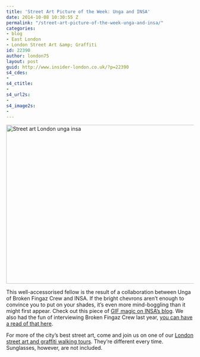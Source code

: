 ```yaml
---
title: 'Street Art Picture of the Week: Unga and INSA'
date: 2014-10-08 10:30:55 Z
permalink: "/street-art-picture-of-the-week-unga-and-insa/"
categories:
- blog
- East London
- London Street Art &amp; Graffiti
id: 22390
author: london75
layout: post
guid: http://www.insider-london.co.uk/?p=22390
s4_cdes:
- 
s4_ctitle:
- 
s4_url2s:
- 
s4_image2s:
- 
---
```


[<img class="aligncenter wp-image-22983 size-full" src="http://www.insider-london.co.uk/wp-content/uploads/2014/09/Unga-Insa-street-art1.jpg" alt="Street art London unga insa " width="569" height="427" />](http://www.insider-london.co.uk/wp-content/uploads/2014/09/Unga-Insa-street-art1.jpg)

This well-accessorised fellow is the result of a collaboration between Unga of Broken Fingaz Crew and INSA. If the bright chevrons aren&#8217;t enough to convince you to put on your shades, it&#8217;s even more mind-boggling than it might first appear. Check out this piece of <a href="http://www.insaland.com/blog/on-the-brain" target="_blank">GIF magic on INSA&#8217;s blog</a>. We also had the fun of interviewing Broken Fingaz Crew last year, <a href="%20http://www.insider-london.co.uk/2013/02/15/london-street-art-walking-tours-broken-fingaz-crew/" target="_blank">you can have a read of that here</a>.

For more of the city&#8217;s best street art, come and join us on one of our <a href="http://www.insider-london.co.uk/london-graffiti-artists-walking-tours/" target="_blank">London street art and graffiti walking tours</a>. They&#8217;re different every time. Sunglasses, however, are not included.